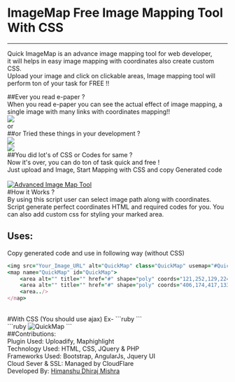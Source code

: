 # ImageMap Free Image Mapping Tool With CSS
<hr>
<p>Quick ImageMap is an advance image mapping tool for web developer,<br>
 it will helps in easy image mapping  with coordinates also create custom CSS.<br>
 Upload your image and click on clickable areas,
Image mapping tool will perform ton of your task for FREE !!</p>

##Ever you read e-paper ?
<br>
When you read e-paper you can see the actual effect of image mapping, a single image with many links with coordinates mapping!! <br>
<img src="https://www.imagemap.in/img/epaper.gif">
<br>
or
<br>
##or Tried these things in your development ?
<br>
<img src="https://www.imagemap.in/img/social.gif">
<br>
<img src="https://www.imagemap.in/img/map.gif">
<br>
##You did lot's of CSS or Codes for same ?
<br>
Now it's over, you can do ton of task quick and free ! <br>
Just upload and Image, Start Mapping with CSS and copy Generated code <br>
<br>
[![Advanced Image Map Tool](http://img.youtube.com/vi/waUY9mjTOwQ/0.jpg)](http://www.youtube.com/watch?v=waUY9mjTOwQ)
<br>
#How it Works ?
<br> By using this script user can select image path along with coordinates. Script generate perfect coordinates HTML and required codes for you. You can also add custom css for styling your marked area.
<br>
## Uses:
Copy generated code and use in following way (without CSS)
<br>
```ruby
<img src="Your_Image_URL" alt="QuickMap" class="QuickMap" usemap="#QuickMap" />
<map name="QuickMap" id="QuickMap">
    <area alt="" title="" href="#" shape="poly" coords="121,252,129,224,121,189,136,156,172,143,217,156,255,145,301,169,340,210,316,234,327,268,332,304,328,318,326,364,326,382,332,387,332,402,337,415,339,443,338,477,340,494,345,508,342,510,342,524,341,538,329,542,313,542,297,528,300,505,294,513,282,518,271,523,266,530,275,535,276,543,280,547,157,550,164,520,155,515,139,508,132,505,131,511,139,521,136,531,126,540,110,538,103,536,99,522,97,501,104,483,102,408,105,401,109,373,111,303,106,283" />
    <area alt="" title="" href="#" shape="poly" coords="406,174,417,133,445,103,464,88,497,75,538,77,580,92,605,110,617,139,620,149,622,168,627,180,633,190,633,198,625,215,628,245,627,284,628,319,625,350,626,387,627,399,637,406,638,415,640,422,641,434,640,440,638,448,637,474,635,494,645,500,642,514,636,535,607,542,589,520,577,521,582,534,592,547,459,547,439,516,441,535,411,540,391,518,404,391,411,366,411,218" />
    <area../>
</map>
```
<br>
#With CSS (You should use ajax)
Ex-
```ruby
<script type="text/javascript" src="https://ajax.googleapis.com/ajax/libs/jquery/1.9.0/jquery.min.js"></script>
```
 <br>
```ruby
<img src="Your_Image_URL.jpg" alt="QuickMap" class="QuickMap" usemap="#QuickMap" />
<map name="QuickMap" id="QuickMap">
    <area alt="" title="" href="#" shape="poly" coords="121,252,129,224,121,189,136,156,172,143,217,156,255,145,301,169,340,210,316,234,327,268,332,304,328,318,326,364,326,382,332,387,332,402,337,415,339,443,338,477,340,494,345,508,342,510,342,524,341,538,329,542,313,542,297,528,300,505,294,513,282,518,271,523,266,530,275,535,276,543,280,547,157,550,164,520,155,515,139,508,132,505,131,511,139,521,136,531,126,540,110,538,103,536,99,522,97,501,104,483,102,408,105,401,109,373,111,303,106,283" />
    <area alt="" title="" href="#" shape="poly" coords="406,174,417,133,445,103,464,88,497,75,538,77,580,92,605,110,617,139,620,149,622,168,627,180,633,190,633,198,625,215,628,245,627,284,628,319,625,350,626,387,627,399,637,406,638,415,640,422,641,434,640,440,638,448,637,474,635,494,645,500,642,514,636,535,607,542,589,520,577,521,582,534,592,547,459,547,439,516,441,535,411,540,391,518,404,391,411,366,411,218" />
    <area../>
</map>
<script type="text/javascript">
    function QuickImageMap(){
        $.fn.QuickMap.defaults = {
        fill: true,
        // fillColor: '000000',
        fillOpacity: 0,
        stroke: true,
        strokeColor: 'F05F40',
        strokeOpacity: 1,
        strokeWidth: 6,
        fade: true,
        alwaysOn: false,
        neverOn: false,
        groupBy: false,
        wrapClass: true,
        // plenty of shadow:
        shadow: false,
        shadowX: 0,
        shadowY: 0,
        shadowRadius: 6,
        // shadowColor: '000000',
        shadowOpacity: 0.8,
        shadowPosition: 'outside',
        shadowFrom: false
        }
    };
    $(function() {
        $('.QuickMap').QuickMap({
            fillColor: 'ffffff'
        });
    });
</script>
<script type="text/javascript" src="https://www.imagemap.in/quickmap/QuickMap.js"></script> 
```
<br>
##Contributions:
<br>
Plugin Used: Uploadify, Maphighlight <br>
Technology Used: HTML, CSS, JQuery & PHP <br>
Frameworks Used: Bootstrap, AngularJs, Jquery UI <br>
Cloud Sever & SSL: Managed by CloudFlare <br>
Developed By: <a href="https://www.himstar.info"> Himanshu Dhiraj Mishra </a><br>


